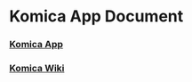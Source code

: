 # Komica App Document

### [Komica App](https://play.google.com/store/apps/details?id=idv.kuma.komica)

### [Komica Wiki](https://github.com/TakumaMochizuki/Komica/wiki)

